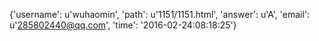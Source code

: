 {'username': u'wuhaomin', 'path': u'1151/1151.html', 'answer': u'A', 'email': u'285802440@qq.com', 'time': '2016-02-24:08:18:25'}